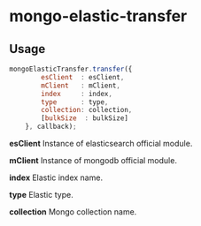 # mongo-elastic-transfer

## Usage

```javascript
mongoElasticTransfer.transfer({
        esClient  : esClient,
        mClient   : mClient,
        index     : index,
        type      : type,
        collection: collection,
        [bulkSize  : bulkSize]
    }, callback);
```

**esClient**
Instance of elasticsearch official module.

**mClient**
Instance of mongodb official module.

**index**
Elastic index name.

**type**
Elastic type.

**collection**
Mongo collection name.